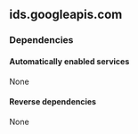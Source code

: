 ## ids.googleapis.com

### Dependencies

#### Automatically enabled services

None

#### Reverse dependencies

None
